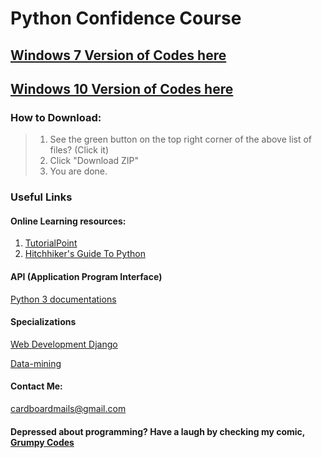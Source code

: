 # **Python Confidence Course**

## [Windows 7 Version of Codes here][7link]
## [Windows 10 Version of Codes here][10link]

### How to Download:

>1. See the green button on the top right corner of the above list of files? (Click it)  
>2. Click "Download ZIP"  
>3. You are done.     

### Useful Links

#### Online Learning resources:
1. [TutorialPoint][tutorialpoint]
2. [Hitchhiker's Guide To Python][hitchhiker]

#### API (Application Program Interface)  
[Python 3 documentations][pydocs]  

#### Specializations

[Web Development Django][webdev]  

[Data-mining][datamine]

#### Contact Me:
cardboardmails@gmail.com

#### Depressed about programming? Have a laugh by checking my comic, [Grumpy Codes][gcodes]




[tutorialpoint]: https://www.tutorialspoint.com/python/index.htm
[hitchhiker]: https://docs.python-guide.org/
[pydocs]: https://docs.python.org/3/
[webdev]: https://docs.djangoproject.com/en/1.11/intro/
[datamine]: http://guidetodatamining.com/
[gcodes]: https://tapas.io/series/Grumpy-Codes
[7link]: https://github.com/cardboardcode/pcc/tree/06daa037081549d11f06af0d4f0a0e97cdb03521
[10link]: https://github.com/cardboardcode/pcc
